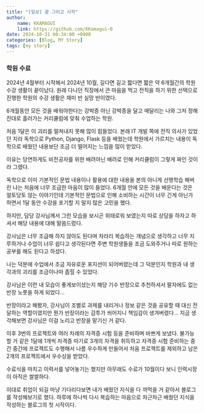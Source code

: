 ```yaml
---
title: "[일상] 끝 그리고 시작"
author:
    name: KKAMAGUI
    link: https://github.com/KKamagui-0
date: 2024-10-31 00:34:00 +0900
categories: [Blog, MY Story]
tags: [my story]
---
```


### 학원 수료

2024년 4월부터 시작해서 2024년 10월, 길다면 길고 짧다면 짧은 약 6개월간의 학원 수강 생활이 끝이났다. 원래 다니던 직장에서 큰 마음을 먹고 전직을 하기 위한 선택으로 진행한 학원의 수강 생활은 재미 반 실망 반이였다.

6개월동안 모든 것을 배워야한다는 강박증 아닌 강박증을 달고 매달리는 나와 그저 정해진대로 흘러가는 커리큘럼에 맞춰 수업하는 학원.

처음 1달은 이 괴리를 떨쳐내지 못해 많이 힘들었다. 본래 IT 개발 쪽에 전직 의사가 있었던 지라 독학으로 Python, Django, Flask 등을 배웠는데 학원에서 가르치는 내용이 독학으로 배웠던 내용보단 조금 더 떨어지는 느낌을 많이 받았다.

이유는 당연하게도 비전공자를 위한 배려아닌 배려로 인해 커리큘럼이 그렇게 짜인 것이라 그랬다.

독학으로 이미 기본적인 문법 내용이나 활용에 대한 내용을 본의 아니게 선행학습 해버린 나는 처음에 너무 조급한 마음이 많이 들었다. 6개월 안에 모든 것을 배운다는 것은 얼토당토 않는 이야기인데 기본적인 문법으로 인해 소비하는 시간이 너무 긴게 아닌가 하면서 1달 동안 수강을 포기할 지 말지 많은 고민을 했다.

하지만, 담당 강사님께서 그런 모습을 보시곤 위태로워 보였는지 따로 상담을 하자고 하셔서 해당 내용에 대해 말씀드렸다.

강사님은 너무 조급해 하지 않아도 된다며 차라리 복습하는 개념으로 생각하고 너무 지루하거나 수업이 너무 쉽다고 생각된다면 주변 학원생들을 조금 도와주거나 따로 원하는 공부를 해도 된다고 하셨다.

나는 덕분에 수업에서 조금 자유로운 포지션이 되어버렸는데 그 덕분인지 학원과 내 생각과의 괴리를 조금이나마 좁힐 수 있었다.

강사님은 이런 내 모습이 좋게보이셨는지 해당 기수 반장으로 추천하셔서 팔자에도 없는 반장 노릇을 하게 되었다...

반장이라고 해봤자, 강사님이 조별로 과제를 내리거나 정보 같은 것을 공유할 때 대신 전달하는 역할이였지만 뭔가 반장이라는 감투가 씌어지니 책임감이 생겨버렸다... 지금 생각해보면 강사님은 이걸 노리고 반장을 맡기신 거 같다.

이후 3번의 프로젝트와 여러 차례의 자격증 시험 등을 준비하며 바쁘게 보냈다. 불가능할 거 같은 1달에 1개씩 자격증 따기로 3개의 자격을 취득하고 자격증 시험 준비하는 중간 중간에 프로젝트도 수행해서 나름 우수하게 만들어서 처음 프로젝트를 제외하고 남은 2개의 프로젝트에서 우수상을 받았다.

수료식을 마치고 이력서를 넣어놓기는 했지만 아무래도 수료가 10월이다 보니 인력시장이 아직은 쌀쌀하다.

이대로 취업이 되길 마냥 기다리다보면 내가 배웠던 지식을 다 까먹을 거 같아서 블로그를 작성해보기로 했다. 하루에 하나씩 다시 복습하는 마음으로 차근차근 배웠던 지식을 작성하는 블로그의 첫 시작이다.